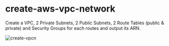 # create-aws-vpc-network
Create a VPC, 2 Private Subnets, 2 Public Subnets, 2 Route Tables (public &amp; private) and Security Groups for each routes and output its ARN.

![create-vpcn](https://github.com/CodeWithKriz/create-aws-vpc-network/assets/66562899/04c11d52-fb2c-4014-b118-f9f8e5590e75)
